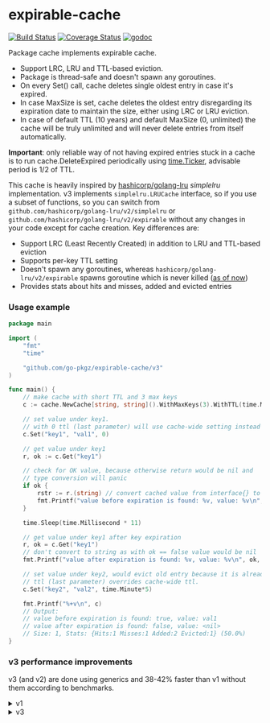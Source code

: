 # expirable-cache

[![Build Status](https://github.com/go-pkgz/expirable-cache/workflows/build/badge.svg)](https://github.com/go-pkgz/expirable-cache/actions)
[![Coverage Status](https://coveralls.io/repos/github/go-pkgz/expirable-cache/badge.svg?branch=master)](https://coveralls.io/github/go-pkgz/expirable-cache?branch=master)
[![godoc](https://godoc.org/github.com/go-pkgz/expirable-cache?status.svg)](https://pkg.go.dev/github.com/go-pkgz/expirable-cache?tab=doc)

Package cache implements expirable cache.

- Support LRC, LRU and TTL-based eviction.
- Package is thread-safe and doesn't spawn any goroutines.
- On every Set() call, cache deletes single oldest entry in case it's expired.
- In case MaxSize is set, cache deletes the oldest entry disregarding its expiration date to maintain the size,
either using LRC or LRU eviction.
- In case of default TTL (10 years) and default MaxSize (0, unlimited) the cache will be truly unlimited
 and will never delete entries from itself automatically.

**Important**: only reliable way of not having expired entries stuck in a cache is to
run cache.DeleteExpired periodically using [time.Ticker](https://golang.org/pkg/time/#Ticker),
advisable period is 1/2 of TTL.

This cache is heavily inspired by [hashicorp/golang-lru](https://github.com/hashicorp/golang-lru) _simplelru_ implementation. v3 implements `simplelru.LRUCache` interface, so if you use a subset of functions, so you can switch from `github.com/hashicorp/golang-lru/v2/simplelru` or `github.com/hashicorp/golang-lru/v2/expirable` without any changes in your code except for cache creation. Key differences are:

- Support LRC (Least Recently Created) in addition to LRU and TTL-based eviction
- Supports per-key TTL setting
- Doesn't spawn any goroutines, whereas `hashicorp/golang-lru/v2/expirable` spawns goroutine which is never killed ([as of now](https://github.com/hashicorp/golang-lru/issues/159))
- Provides stats about hits and misses, added and evicted entries

### Usage example

```go
package main

import (
	"fmt"
	"time"

	"github.com/go-pkgz/expirable-cache/v3"
)

func main() {
	// make cache with short TTL and 3 max keys
	c := cache.NewCache[string, string]().WithMaxKeys(3).WithTTL(time.Millisecond * 10)

	// set value under key1.
	// with 0 ttl (last parameter) will use cache-wide setting instead (10ms).
	c.Set("key1", "val1", 0)

	// get value under key1
	r, ok := c.Get("key1")

	// check for OK value, because otherwise return would be nil and
	// type conversion will panic
	if ok {
		rstr := r.(string) // convert cached value from interface{} to real type
		fmt.Printf("value before expiration is found: %v, value: %v\n", ok, rstr)
	}

	time.Sleep(time.Millisecond * 11)

	// get value under key1 after key expiration
	r, ok = c.Get("key1")
	// don't convert to string as with ok == false value would be nil
	fmt.Printf("value after expiration is found: %v, value: %v\n", ok, r)

	// set value under key2, would evict old entry because it is already expired.
	// ttl (last parameter) overrides cache-wide ttl.
	c.Set("key2", "val2", time.Minute*5)

	fmt.Printf("%+v\n", c)
	// Output:
	// value before expiration is found: true, value: val1
	// value after expiration is found: false, value: <nil>
	// Size: 1, Stats: {Hits:1 Misses:1 Added:2 Evicted:1} (50.0%)
}
```

### v3 performance improvements

v3 (and v2) are done using generics and 38-42% faster than v1 without them according to benchmarks.

<details> 
<summary>v1</summary>

```
~/expirable-cache ❯ go test -bench=.
goos: darwin
goarch: arm64
pkg: github.com/go-pkgz/expirable-cache
BenchmarkLRU_Rand_NoExpire-8     	 4494738	       272.4 ns/op
--- BENCH: BenchmarkLRU_Rand_NoExpire-8
    cache_test.go:46: hit: 0 miss: 1 ratio: 0.000000
    cache_test.go:46: hit: 1 miss: 99 ratio: 0.010000
    cache_test.go:46: hit: 1352 miss: 8648 ratio: 0.135200
    cache_test.go:46: hit: 248678 miss: 751322 ratio: 0.248678
    cache_test.go:46: hit: 1121791 miss: 3372947 ratio: 0.249579
BenchmarkLRU_Freq_NoExpire-8     	 4612648	       261.6 ns/op
--- BENCH: BenchmarkLRU_Freq_NoExpire-8
    cache_test.go:74: hit: 1 miss: 0 ratio: 1.000000
    cache_test.go:74: hit: 100 miss: 0 ratio: 1.000000
    cache_test.go:74: hit: 9825 miss: 175 ratio: 0.982500
    cache_test.go:74: hit: 312345 miss: 687655 ratio: 0.312345
    cache_test.go:74: hit: 1414620 miss: 3198028 ratio: 0.306683
BenchmarkLRU_Rand_WithExpire-8   	 4109704	       286.5 ns/op
--- BENCH: BenchmarkLRU_Rand_WithExpire-8
    cache_test.go:99: hit: 0 miss: 1 ratio: 0.000000
    cache_test.go:99: hit: 0 miss: 100 ratio: 0.000000
    cache_test.go:99: hit: 1304 miss: 8696 ratio: 0.130400
    cache_test.go:99: hit: 248310 miss: 751690 ratio: 0.248310
    cache_test.go:99: hit: 1027317 miss: 3082387 ratio: 0.249973
BenchmarkLRU_Freq_WithExpire-8   	 4341217	       279.6 ns/op
--- BENCH: BenchmarkLRU_Freq_WithExpire-8
    cache_test.go:127: hit: 1 miss: 0 ratio: 1.000000
    cache_test.go:127: hit: 100 miss: 0 ratio: 1.000000
    cache_test.go:127: hit: 9868 miss: 132 ratio: 0.986800
    cache_test.go:127: hit: 38221 miss: 961779 ratio: 0.038221
    cache_test.go:127: hit: 37296 miss: 4303921 ratio: 0.008591
PASS
ok  	github.com/go-pkgz/expirable-cache	18.307s
```
</details>

<details> 
<summary>v3</summary>

```
~/Desktop/expirable-cache/v3 master !2 ❯ go test -bench=.
goos: darwin
goarch: arm64
pkg: github.com/go-pkgz/expirable-cache/v3
BenchmarkLRU_Rand_NoExpire-8     	 7556680	       158.1 ns/op
--- BENCH: BenchmarkLRU_Rand_NoExpire-8
    cache_test.go:47: hit: 0 miss: 1 ratio: 0.000000
    cache_test.go:47: hit: 0 miss: 100 ratio: 0.000000
    cache_test.go:47: hit: 1409 miss: 8591 ratio: 0.140900
    cache_test.go:47: hit: 249063 miss: 750937 ratio: 0.249063
    cache_test.go:47: hit: 1887563 miss: 5669117 ratio: 0.249787
BenchmarkLRU_Freq_NoExpire-8     	 7876738	       150.9 ns/op
--- BENCH: BenchmarkLRU_Freq_NoExpire-8
    cache_test.go:75: hit: 1 miss: 0 ratio: 1.000000
    cache_test.go:75: hit: 100 miss: 0 ratio: 1.000000
    cache_test.go:75: hit: 9850 miss: 150 ratio: 0.985000
    cache_test.go:75: hit: 310888 miss: 689112 ratio: 0.310888
    cache_test.go:75: hit: 2413312 miss: 5463426 ratio: 0.306385
BenchmarkLRU_Rand_WithExpire-8   	 6822362	       175.3 ns/op
--- BENCH: BenchmarkLRU_Rand_WithExpire-8
    cache_test.go:100: hit: 0 miss: 1 ratio: 0.000000
    cache_test.go:100: hit: 0 miss: 100 ratio: 0.000000
    cache_test.go:100: hit: 1326 miss: 8674 ratio: 0.132600
    cache_test.go:100: hit: 248508 miss: 751492 ratio: 0.248508
    cache_test.go:100: hit: 1704172 miss: 5118190 ratio: 0.249792
BenchmarkLRU_Freq_WithExpire-8   	 7098261	       168.1 ns/op
--- BENCH: BenchmarkLRU_Freq_WithExpire-8
    cache_test.go:128: hit: 1 miss: 0 ratio: 1.000000
    cache_test.go:128: hit: 100 miss: 0 ratio: 1.000000
    cache_test.go:128: hit: 9842 miss: 158 ratio: 0.984200
    cache_test.go:128: hit: 90167 miss: 909833 ratio: 0.090167
    cache_test.go:128: hit: 90421 miss: 7007840 ratio: 0.012738
PASS
ok  	github.com/go-pkgz/expirable-cache/v3	24.315s
```
</details>